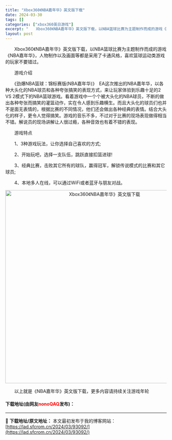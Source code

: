 ```yaml
---
title: "Xbox360《NBA嘉年华》英文版下载"
date: 2024-03-30
tags: []
categories: ["xbox360英日游戏"]
excerpt: "　　Xbox360《NBA嘉年华》英文版下载，以NBA篮球比赛为主题制作而成的游戏《NBA嘉年华》，人物制作以及画面等都是采用了卡通风格，喜欢篮球运动类游戏的玩家不要错过。 　　游戏介绍 　　《劲爆NBA篮球：锦标赛版(NBA嘉年华)》　EA这次推出的NBA嘉年华，以各种大头化的NBA球员和各种夸张&hellip;"
layout: post
---
```


 <p>　　Xbox360《NBA嘉年华》英文版下载，以NBA篮球比赛为主题制作而成的游戏《NBA嘉年华》，人物制作以及画面等都是采用了卡通风格，喜欢篮球运动类游戏的玩家不要错过。</p> <p>　　游戏介绍</p> <p>　　《劲爆NBA篮球：锦标赛版(NBA嘉年华)》　EA这次推出的NBA嘉年华，以各种大头化的NBA球员和各种夸张搞笑的表现方式，来让玩家体验到乐趣十足的2 VS 2模式下的NBA篮球游戏。看着游戏中一个个被大头化的NBA球员，不断的做出各种夸张而搞笑的灌篮动作，实在令人感到乐趣横生。而且大头化的球员们也并 不是面无表情的，根据比赛的不同情况，他们还会做出各种经典的表情。结合大头化的样子，更令人觉得搞笑。游戏的音乐不多，不过对于比赛的现场表现做得相当 不错。解说员的现场讲解让人很过瘾，各种音效也有着不错的表现。</p> <p>　　游戏特点</p> <p>　　1、3种游戏玩法，让你选择自己喜欢的方式;</p> <p>　　2、开始玩吧，选择一支队伍，跳跃直接扣篮进球!</p> <p>　　3、经典比赛，击败其它所有的球队，赢得冠军，解锁传说模式的比赛和其它球员;</p> <p>　　4、本地多人在线，可以通过WiFi或者蓝牙与朋友对战。</p> <p align="center"><img align="" border="0" src="https://lad.sfcrom.cn/wp-content/uploads/2024/03/20240330_6607d41e07b6b.jpg" width="604" alt="Xbox360《NBA嘉年华》英文版下载" /></p> <p>　　以上就是《NBA嘉年华》英文版下载，更多内容请持续关注游戏年轮</p> <p><h4>下载地址(由网友<font color="red">nonoQAQ</font>发布)：</h4></p> 

---
📖 **下载地址/原文地址：** 本文最初发布于我的博客网站：[https://lad.sfcrom.cn/2024/03/93092/](https://lad.sfcrom.cn/2024/03/93092/)
